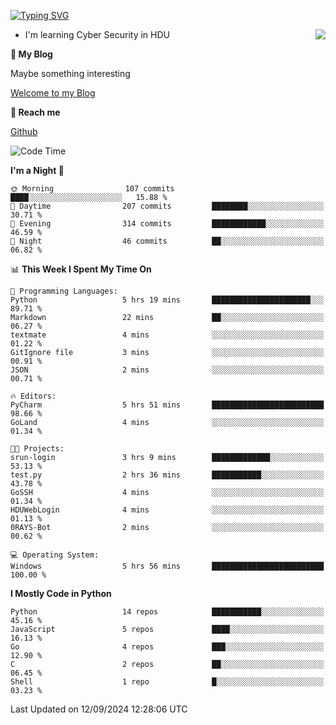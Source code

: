 [![Typing SVG](https://readme-typing-svg.herokuapp.com?font=Fira+Code&pause=1000&random=false&width=450&height=60&lines=Hello+%F0%9F%91%8B%F0%9F%8F%BB;I'm+JBNRZ)](https://git.io/typing-svg)

<a href="#">
  <img align="right" src="https://github-readme-stats.vercel.app/api?username=JBNRZ&show_icons=true&bg_color=15,f2f7fd,E0EAFC" />
</a>

- I'm learning Cyber Security in HDU

 **🌱 My Blog**

Maybe something interesting

[Welcome to my Blog](https://jbnrz.com.cn/)

 **💬 Reach me** 

[Github](https://github.com/JBNRZ)


<!--START_SECTION:waka-->
![Code Time](http://img.shields.io/badge/Code%20Time-660%20hrs%207%20mins-blue)

**I'm a Night 🦉** 

```text
🌞 Morning                107 commits         ████░░░░░░░░░░░░░░░░░░░░░   15.88 % 
🌆 Daytime                207 commits         ████████░░░░░░░░░░░░░░░░░   30.71 % 
🌃 Evening                314 commits         ████████████░░░░░░░░░░░░░   46.59 % 
🌙 Night                  46 commits          ██░░░░░░░░░░░░░░░░░░░░░░░   06.82 % 
```


📊 **This Week I Spent My Time On** 

```text
💬 Programming Languages: 
Python                   5 hrs 19 mins       ██████████████████████░░░   89.71 % 
Markdown                 22 mins             ██░░░░░░░░░░░░░░░░░░░░░░░   06.27 % 
textmate                 4 mins              ░░░░░░░░░░░░░░░░░░░░░░░░░   01.22 % 
GitIgnore file           3 mins              ░░░░░░░░░░░░░░░░░░░░░░░░░   00.91 % 
JSON                     2 mins              ░░░░░░░░░░░░░░░░░░░░░░░░░   00.71 % 

🔥 Editors: 
PyCharm                  5 hrs 51 mins       █████████████████████████   98.66 % 
GoLand                   4 mins              ░░░░░░░░░░░░░░░░░░░░░░░░░   01.34 % 

🐱‍💻 Projects: 
srun-login               3 hrs 9 mins        █████████████░░░░░░░░░░░░   53.13 % 
test.py                  2 hrs 36 mins       ███████████░░░░░░░░░░░░░░   43.78 % 
GoSSH                    4 mins              ░░░░░░░░░░░░░░░░░░░░░░░░░   01.34 % 
HDUWebLogin              4 mins              ░░░░░░░░░░░░░░░░░░░░░░░░░   01.13 % 
0RAYS-Bot                2 mins              ░░░░░░░░░░░░░░░░░░░░░░░░░   00.62 % 

💻 Operating System: 
Windows                  5 hrs 56 mins       █████████████████████████   100.00 % 
```

**I Mostly Code in Python** 

```text
Python                   14 repos            ███████████░░░░░░░░░░░░░░   45.16 % 
JavaScript               5 repos             ████░░░░░░░░░░░░░░░░░░░░░   16.13 % 
Go                       4 repos             ███░░░░░░░░░░░░░░░░░░░░░░   12.90 % 
C                        2 repos             ██░░░░░░░░░░░░░░░░░░░░░░░   06.45 % 
Shell                    1 repo              █░░░░░░░░░░░░░░░░░░░░░░░░   03.23 % 
```




 Last Updated on 12/09/2024 12:28:06 UTC
<!--END_SECTION:waka-->
